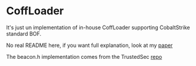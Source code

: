 # CoffLoader
It's just un implementation of in-house CoffLoader supporting CobaltStrike standard BOF.

No real README here, if you want full explanation, look at my [paper](https://otterhacker.github.io/Malware/CoffLoader.html)

The beacon.h implementation comes from the TrustedSec [repo](https://github.com/trustedsec/CS-Situational-Awareness-BOF/)

